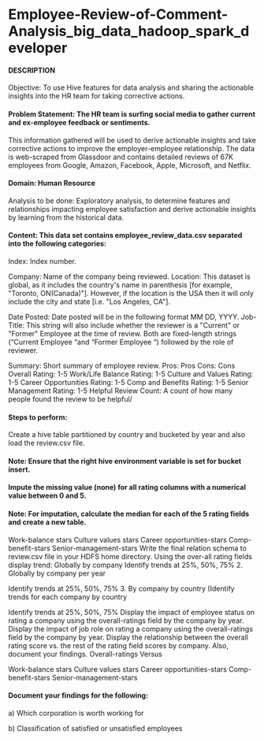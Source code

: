 # Employee-Review-of-Comment-Analysis_big_data_hadoop_spark_developer
#### DESCRIPTION
Objective: To use Hive features for data analysis and sharing the actionable insights into the HR team for taking corrective actions.

#### Problem Statement: The HR team is surfing social media to gather current and ex-employee feedback or sentiments.
This information gathered will be used to derive actionable insights and take corrective actions to improve the employer-employee relationship. The data is web-scraped from Glassdoor and contains detailed reviews of 67K employees from Google, Amazon, Facebook, Apple, Microsoft, and Netflix.

#### Domain: Human Resource

Analysis to be done: Exploratory analysis, to determine features and relationships impacting employee satisfaction and derive actionable insights by learning from the historical data.

#### Content: This data set contains employee_review_data.csv separated into the following categories:
Index: Index number.

Company: Name of the company being reviewed.
Location: This dataset is global, as it includes the country&#39;s name in parenthesis [for example,
"Toronto, ON(Canada)"]. However, if the location is the USA then it will only include the city and state [i.e. "Los Angeles, CA"].

Date Posted: Date posted will be in the following format MM DD, YYYY.
Job-Title: This string will also include whether the reviewer is a "Current" or "Former" Employee at the time of review. Both are fixed-length strings (“Current Employee “and “Former Employee “) followed by the role of reviewer.

Summary: Short summary of employee review.
Pros: Pros
Cons: Cons
Overall Rating: 1-5
Work/Life Balance Rating: 1-5
Culture and Values Rating: 1-5
Career Opportunities Rating: 1-5
Comp and Benefits Rating: 1-5
Senior Management Rating: 1-5
Helpful Review Count: A count of how many people found the review to be helpful/

#### Steps to perform:
Create a hive table partitioned by country and bucketed by year and also load the review.csv file.

#### Note: Ensure that the right hive environment variable is set for bucket insert.

#### Impute the missing value (none) for all rating columns with a numerical value between 0 and 5.

#### Note: For imputation, calculate the median for each of the 5 rating fields and create a new table.

Work-balance stars
Culture values stars
Career opportunities-stars
Comp-benefit-stars
Senior-management-stars
Write the final relation schema to review.csv file in your HDFS home directory.
Using the over-all rating fields display trend:
Globally by company
Identify trends at 25%, 50%, 75%
      2. Globally by company per year

Identify trends at 25%, 50%, 75%
      3. By company by country (Identify trends for each company by country

Identify trends at 25%, 50%, 75%
Display the impact of employee status on rating a company using the overall-ratings field by the company by year.
Display the impact of job role on rating a company using the overall-ratings field by the company by year.
Display the relationship between the overall rating score vs. the rest of the rating field scores by company. Also, document your findings.
Overall-ratings
Versus

Work-balance stars
Culture values stars
Career opportunities-stars
Comp-benefit-stars
Senior-management-stars
 
#### Document your findings for the following:
a) Which corporation is worth working for

b) Classification of satisfied or unsatisfied employees









